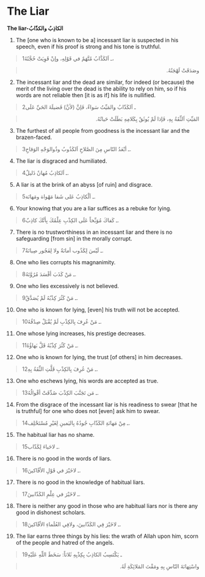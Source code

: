 The Liar
========

**The liar-الكاذِبُ والكذّابُ**

1. The [one who is known to be a] incessant liar is suspected in his
speech, even if his proof is strong and his tone is truthful.

> 1ـ اَلكَذَّابُ مُتَّهَمٌ في قَوْلِهِ، وإنْ قَوِيَتْ حُجَّتُهُ،
<blockquote dir="rtl">
  <p>
وصَدَقَتْ لَهْجَتُهُ.
  </p>
</blockquote>

2. The incessant liar and the dead are similar, for indeed (or because)
the merit of the living over the dead is the ability to rely on him, so
if his words are not reliable then [it is as if] his life is nullified.

> 2ـ اَلكَذّابُ والمَيِّتُ سَواءٌ، فَإنَّ (لأنَّ) فَضيلَةَ الحَيِّ عَلَى
<blockquote dir="rtl">
  <p>
المَيِّتِ اَلثِّقَةُ بِهِ، فَإذا لَمْ يُوثَقْ بِكَلامِهِ بَطَلَتْ
حَياتُهُ.
  </p>
</blockquote>

3. The furthest of all people from goodness is the incessant liar and
the brazen-faced.

> 3ـ أبْعَدُ النّاسِ مِنَ الصَّلاحِ اَلكَذُوبُ وذُوالوَجْهِ الوَقاحِ.

4. The liar is disgraced and humiliated.

> 4ـ اَلكاذِبُ مُهانٌ ذَليلٌ.

5. A liar is at the brink of an abyss [of ruin] and disgrace.

> 5ـ اَلْكاذِبُ عَلى شَفا مَهْواة ومَهانَة.

6. Your knowing that you are a liar suffices as a rebuke for lying.

> 6ـ كَفاكَ مُوَبِّخاً عَلَى الكِذْبِ عِلْمُكَ بِأنَّكَ كاذِبٌ.

7. There is no trustworthiness in an incessant liar and there is no
safeguarding [from sin] in the morally corrupt.

> 7ـ لَيْسَ لِكَذُوب أمانَةٌ ولا لِفَجُور صِيانَةٌ.

8. One who lies corrupts his magnanimity.

> 8ـ مَنْ كَذَبَ أفْسَدَ مُرُوَّتَهُ.

9. One who lies excessively is not believed.

> 9ـ مَنْ كَثُرَ كِذْبُهُ لَمْ يُصَدَّقْ.

10. One who is known for lying, [even] his truth will not be accepted.

> 10ـ مَنْ عُرِفَ بِالكِذْبِ لَمْ يُقْبَلْ صِدْقُهُ.

11. One whose lying increases, his prestige decreases.

> 11ـ مَنْ كَثُرَ كِذْبُهُ قَلَّ بَهاؤُهُ.

12. One who is known for lying, the trust [of others] in him decreases.

> 12ـ مَنْ عُرِفَ بِالكِذْبِ قَلَّتِ الثِّقَةُ بِهِ.

13. One who eschews lying, his words are accepted as true.

> 13ـ مَن تَجَنَّبَ الكِذْبَ صُدِّقَتْ أقْوالُهُ.

14. From the disgrace of the incessant liar is his readiness to swear
[that he is truthful] for one who does not [even] ask him to swear.

> 14ـ مِنْ مَهانَةِ الكَذّابِ جُودُهُ بِاليَمينِ لِغَيْرِ مُسْتَحْلِف.

15. The habitual liar has no shame.

> 15ـ لاحَياءَ لِكَذّاب.

16. There is no good in the words of liars.

> 16ـ لاخَيْرَ في قَوْلِ الأفّاكينَ.

17. There is no good in the knowledge of habitual liars.

> 17ـ لاخَيْرَ في عِلْمِ الكَذّابينَ.

18. There is neither any good in those who are habitual liars nor is
there any good in dishonest scholars.

> 18ـ لاخَيْرَ فِي الكَذّابينَ، ولافِي العُلَماءِ الأفّاكينَ.

19. The liar earns three things by his lies: the wrath of Allah upon
him, scorn of the people and hatred of the angels.

> 19ـ يَكْتَسِبُ الكاذِبُ بِكِذْبِهِ ثَلاثاً: سَخَطَ اللّهِ عَلَيْهِ
<blockquote dir="rtl">
  <p>
واسْتِهانَةَ النّاسِ بِهِ ومَقْتَ المَلائِكَةِ لَهُ.
  </p>
</blockquote>


